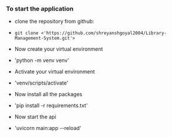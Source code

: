 ### To start the application

* clone the repository from github:
 - `git clone <'https://github.com/shreyanshgoyal2004/Library-Management-System.git'>`

* Now create your virtual environment
- 'python -m venv venv'

* Activate your virtual environment
- 'venv/scripts/activate'

* Now install all the packages
- 'pip install -r requirements.txt'

* Now start the api
- 'uvicorn main:app --reload'

